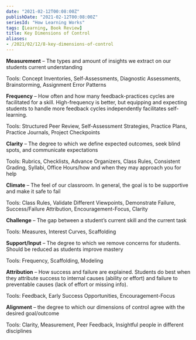 ```yaml
---
date: "2021-02-12T00:08:00Z"
publishDate: "2021-02-12T00:08:00Z"
seriesId: "How Learning Works"
tags: [Learning, Book Review]
title: Key Dimensions of Control
aliases:
- /2021/02/12/8-key-dimensions-of-control
---
```


**Measurement** – The types and amount of insights we extract on our students current understanding
<!--more-->

Tools: Concept Inventories, Self-Assessments, Diagnostic Assessments, Brainstorming, Assignment Error Patterns

**Frequency** – How often and how many feedback-practices cycles are facilitated for a skill. High-frequency is better, but equipping and expecting students to handle more feedback cycles independently facilitates self-learning.

Tools: Structured Peer Review, Self-Assessment Strategies, Practice Plans, Practice Journals, Project Checkpoints

**Clarity** – The degree to which we define expected outcomes, seek blind spots, and communicate expectations

Tools: Rubrics, Checklists, Advance Organizers, Class Rules, Consistent Grading, Syllabi, Office Hours/how and when they may approach you for help

**Climate** – The feel of our classroom. In general, the goal is to be supportive and make it safe to fail

Tools: Class Rules, Validate Different Viewpoints, Demonstrate Failure, Success/Failure Attribution, Encouragement-Focus, Clarity

**Challenge** – The gap between a student’s current skill and the current task

Tools: Measures, Interest Curves, Scaffolding

**Support/Input** – The degree to which we remove concerns for students. Should be reduced as students improve mastery

Tools: Frequency, Scaffolding, Modeling

**Attribution** – How success and failure are explained. Students do best when they attribute success to internal causes (ability or effort) and failure to preventable causes (lack of effort or missing info).

Tools: Feedback, Early Success Opportunities, Encouragement-Focus

**Alignment** – the degree to which our dimensions of control agree with the desired goal/outcome

Tools: Clarity, Measurement, Peer Feedback, Insightful people in different disciplines

